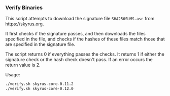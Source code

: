### Verify Binaries
This script attempts to download the signature file `SHA256SUMS.asc` from https://skyrus.org.

It first checks if the signature passes, and then downloads the files specified in the file, and checks if the hashes of these files match those that are specified in the signature file.

The script returns 0 if everything passes the checks. It returns 1 if either the signature check or the hash check doesn't pass. If an error occurs the return value is 2.

Usage:

```sh
./verify.sh skyrus-core-0.11.2
./verify.sh skyrus-core-0.12.0
```
